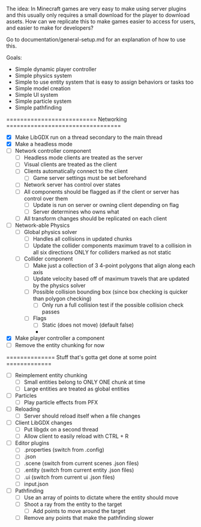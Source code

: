 The idea: In Minecraft games are very easy to make using server plugins and this usually only requires a small download for the player to download assets.  How can we replicate this to make games easier to access for users, and easier to make for developers?

Go to documentation/general-setup.md for an explanation of how to use this.

Goals:
- Simple dynamic player controller
- Simple physics system
- Simple to use entity system that is easy to assign behaviors or tasks too
- Simple model creation
- Simple UI system
- Simple particle system
- Simple pathfinding

========================== Networking =================================
- [x] Make LibGDX run on a thread secondary to the main thread
- [x] Make a headless mode
- [ ] Network controller component
  - [ ] Headless mode clients are treated as the server
  - [ ] Visual clients are treated as the client
  - [ ] Clients automatically connect to the client
    - [ ] Game server settings must be set beforehand
  - [ ] Network server has control over states
  - [ ] All components should be flagged as if the client or server has control over them
    - [ ] Update is run on server or owning client depending on flag
    - [ ] Server determines who owns what
  - [ ] All transform changes should be replicated on each client
- [ ] Network-able Physics
  - [ ] Global physics solver
    - [ ] Handles all collisions in updated chunks
    - [ ] Update the collider components maximum travel to a collision in all six directions ONLY for colliders marked as not static
  - [ ] Collider component
    - [ ] Make just a collection of 3 4-point polygons that align along each axis
    - [ ] Update velocity based off of maximum travels that are updated by the physics solver
    - [ ] Possible collision bounding box (since box checking is quicker than polygon checking)
      - [ ] Only run a full collision test if the possible collision check passes
    - [ ] Flags
      - [ ] Static (does not move) (default false)
      - 
- [x] Make player controller a component
- [ ] Remove the entity chunking for now

============== Stuff that's gotta get done at some point =============
- [ ] Reimplement entity chunking
  - [ ] Small entities belong to ONLY ONE chunk at time
  - [ ] Large entities are treated as global entities
- [ ] Particles
  - [ ] Play particle effects from PFX
- [ ] Reloading
  - [ ] Server should reload itself when a file changes
- [ ] Client LibGDX changes
  - [ ] Put libgdx on a second thread
  - [ ] Allow client to easily reload with CTRL + R
- [ ] Editor plugins
  - [ ] .properties (switch from .config)
  - [ ] .json
  - [ ] .scene (switch from current scenes .json files)
  - [ ] .entity (switch from current entity .json files)
  - [ ] .ui (switch from current ui .json files)
  - [ ] input.json
- [ ] Pathfinding
  - [ ] Use an array of points to dictate where the entity should move
  - [ ] Shoot a ray from the entity to the target
    - [ ] Add points to move around the target
  - [ ] Remove any points that make the pathfinding slower
